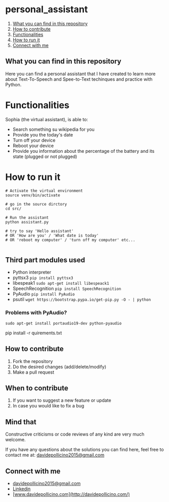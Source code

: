 # personal_assistant

1. [What you can find in this repository](#What-you-can-find-in-this-repository)
2. [How to contribute](#How-to-contribute)
3. [Functionalities](#Functionalities)
4. [How to run it](#How-to-run-it)
5. [Connect with me](#Connect-with-me)


## What you can find in this repository

Here you can find a personal assistant  that I have created to learn more about Text-To-Speech and Spee-to-Text techinques and practice with Python.


# Functionalities

Sophia (the virtual assistant), is able to:
* Search something su wikipedia for you
* Provide you the today's date
* Turn off your device
* Reboot your device
* Provide you information about the percentage of the battery and its state (plugged or not plugged)

# How to run it

```
# Activate the virtual environment 
source venv/bin/activate

# go in the source dirctory
cd src/

# Run the assistant
python assistant.py

# try to say 'Hello assistant'
# OR 'How are you' / 'What date is today'
# OR 'reboot my computer' / 'turn off my computer' etc...


```


## Third part modules used
* Python interpreter
* pyttsx3 ```pip install pyttsx3```
* libespeak1 ```sudo apt-get install libespeack1```
* SpeechRecognition ```pip install SpeechRecognition```
* PyAudio  ```pip install PyAudio```
* psutil ```wget https://bootstrap.pypa.io/get-pip.py -O - | python``` 

### Problems with PyAudio?
```sudo apt-get install portaudio19-dev python-pyaudio```


pip install -r quirements.txt

## How to contribute
1. Fork the repository
2. Do the desired changes (add/delete/modify)
3. Make a pull request

## When to contribute
1. If you want to suggest a new feature or update
2. In case you would like to fix a bug

## Mind that
Constructive criticisms or code reviews of any kind are very much welcome.

If you have any questions about the solutions you can find here, feel free to contact me at: [davidepollicino2015@gmail.com](mailto:davidepollicino2015@gmail.com?subject=[GitHub]%20PersonalAssistant)

## Connect with me

* [davidepollicino2015@gmail.com](mailto:davidepollicino2015@gmail.com?subject=[GitHub]%20PersonalAssistant)
* [Linkedin](https://www.linkedin.com/in/davidepollicino7/)
* [www.davidepollicino.com](http://davidepollicino.com/)
